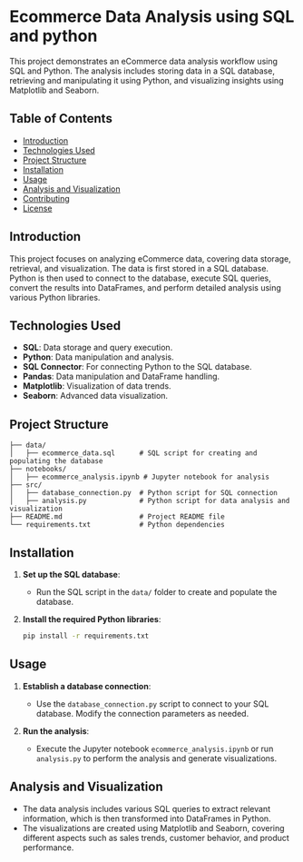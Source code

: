 # Ecommerce Data Analysis using SQL and python

This project demonstrates an eCommerce data analysis workflow using SQL and Python. The analysis includes storing data in a SQL database, retrieving and manipulating it using Python, and visualizing insights using Matplotlib and Seaborn.

## Table of Contents

- [Introduction](#introduction)
- [Technologies Used](#technologies-used)
- [Project Structure](#project-structure)
- [Installation](#installation)
- [Usage](#usage)
- [Analysis and Visualization](#analysis-and-visualization)
- [Contributing](#contributing)
- [License](#license)

## Introduction

This project focuses on analyzing eCommerce data, covering data storage, retrieval, and visualization. The data is first stored in a SQL database. Python is then used to connect to the database, execute SQL queries, convert the results into DataFrames, and perform detailed analysis using various Python libraries.

## Technologies Used

- **SQL**: Data storage and query execution.
- **Python**: Data manipulation and analysis.
- **SQL Connector**: For connecting Python to the SQL database.
- **Pandas**: Data manipulation and DataFrame handling.
- **Matplotlib**: Visualization of data trends.
- **Seaborn**: Advanced data visualization.

## Project Structure

```
├── data/
│   ├── ecommerce_data.sql      # SQL script for creating and populating the database
├── notebooks/
│   ├── ecommerce_analysis.ipynb # Jupyter notebook for analysis
├── src/
│   ├── database_connection.py  # Python script for SQL connection
│   ├── analysis.py             # Python script for data analysis and visualization
├── README.md                   # Project README file
└── requirements.txt            # Python dependencies
```

## Installation

1. **Set up the SQL database**:
   - Run the SQL script in the `data/` folder to create and populate the database.

2. **Install the required Python libraries**:
   ```bash
   pip install -r requirements.txt
   ```

## Usage

1. **Establish a database connection**:
   - Use the `database_connection.py` script to connect to your SQL database. Modify the connection parameters as needed.

2. **Run the analysis**:
   - Execute the Jupyter notebook `ecommerce_analysis.ipynb` or run `analysis.py` to perform the analysis and generate visualizations.

## Analysis and Visualization

- The data analysis includes various SQL queries to extract relevant information, which is then transformed into DataFrames in Python.
- The visualizations are created using Matplotlib and Seaborn, covering different aspects such as sales trends, customer behavior, and product performance.

